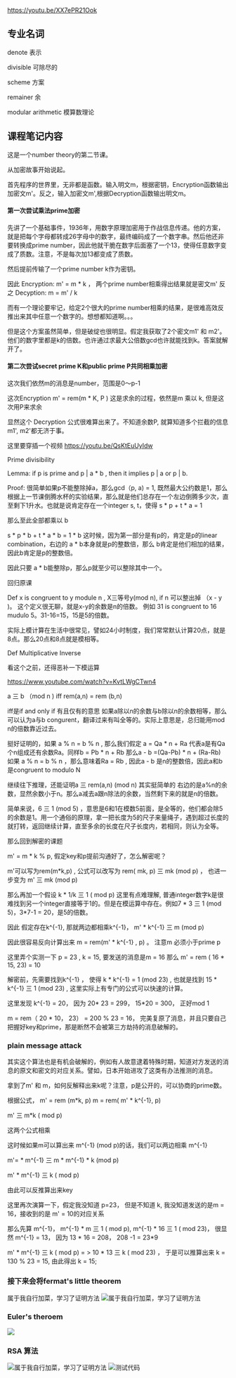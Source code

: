https://youtu.be/XX7ePR21Ook

## 专业名词

denote 表示

divisible 可除尽的

scheme 方案

remainer 余

modular arithmetic 模算数理论

## 课程笔记内容


这是一个number theory的第二节课。

从加密故事开始说起。

首先程序的世界里，无非都是函数。输入明文m，根据密钥，Encryption函数输出加密文m'。反之，输入加密文m',根据Decryption函数输出明文m。


#### 第一次尝试乘法prime加密

先讲了一个基础事件，1936年，用数字原理加密用于作战信息传递。他的方案，就是把每个字母都转成26字母中的数字，最终编码成了一个数字串。然后他还非要转换成prime number，因此他就干脆在数字后面塞了一个13，使得任意数字变成了质数。注意，不是每次加13都变成了质数。

然后提前传输了一个prime number k作为密钥。

因此 Encryption: m' = m * k ， 两个prime number相乘得出结果就是密文m'
反之 Decyption:  m = m' / k

而有一个理论要牢记，给定2个很大的prime number相乘的结果，是很难高效反推出来其中任意一个数字的。想想都知道啊。。。

但是这个方案虽然简单，但是破绽也很明显。假定我获取了2个密文m1' 和 m2'。他们的数字里都是k的倍数。也许通过求最大公倍数gcd也许就能找到k。答案就解开了。

#### 第二次尝试secret prime K和public prime P共同相乘加密

这次我们依然m的消息是number，范围是0～p-1

这次Encryption m' = rem(m * K, P )  这是求余的过程，依然是m 乘以 k, 但是这次用P来求余

显然这个 Decryption 公式很难算出来了。不知道余数P, 就算知道多个拦截的信息m1', m2'都无济于事。


这里要穿插一个视频 
https://youtu.be/QsKtEuUyIdw

Prime divisibility 

Lemma:  if p is prime and p | a * b , then it implies p | a or p | b.

Proof: 
很简单如果p不能整除掉a，那么gcd（p, a) = 1, 既然最大公约数是1，那么根据上一节课倒腾水杯的实验结果，那么就是他们总存在一个左边倒腾多少次，直至剩下1升水。也就是说肯定存在一个integer s, t，使得 s * p + t * a = 1

那么至此全部都乘以 b

s * p * b + t * a * b = 1 * b
这时候，因为第一部分是有p的，肯定是p的linear combination，右边的 a * b本身就是p的整数倍，那么 b肯定是他们相加的结果，因此b肯定是p的整数倍。

因此只要 a * b能整除p，那么p就至少可以整除其中一个。


回归原课

Def x is congruent to y module n , X三等号y(mod n), if n 可以整出掉 （x - y )。
这个定义很无聊，就是x-y的余数是n的倍数。
例如 31 is congruent to 16 mudulo 5。31-16=15，15是5的倍数。

实际上模计算在生活中很常见，譬如24小时制度，我们常常默认计算20点，就是8点。那么20点和8点就是模相等。

Def Multiplicative Inverse

看这个之前，还得恶补一下模运算

https://www.youtube.com/watch?v=KvtLWgCTwn4

a 三 b  （mod n ) iff rem(a,n) = rem (b,n)

iff是if and only if 有且仅有的意思
如果a除以n的余数与b除以n的余数相等，那么可以认为a与b congurent，翻译过来有叫全等的。实际上意思是，总归能用mod n的倍数靠近过去。

挺好证明的，如果 a % n = b % n ,  那么我们假定 a = Qa * n + Ra  代表a是有Qa个n组成还有余数Ra。同样b = Pb * n + Rb
那么a - b =(Qa-Pb) * n + (Ra-Rb)
如果 a % n = b % n  ，那么意味着Ra = Rb , 因此a - b 是n的整数倍，因此a和b是congruent to modulo N

继续往下推理，还能证明a 三 rem(a,n) (mod n) 其实挺简单的 右边的是a%n的余数，显然余数小于n。那么a减去a跟n除法的余数，当然剩下来的就是n的倍数。

简单来说，6 三 1 (mod 5) ，意思是6和1在模数5前面，是全等的，他们都会除5的余数是1。用一个通俗的原理，拿一把长度为5的尺子来量绳子，遇到超过长度的就打转，返回继续计算，直至多余的长度在尺子长度内，若相同，则认为全等。

那么回到解密的课题

m' = m * k % p, 假定key和p提前沟通好了，怎么解密呢？

m'可以写为rem(m*k,p) , 公式可以改写为 rem( mk, p) 三 mk (mod p) ， 也进一步变为 m' 三 mk (mod p)

那么再加一个假设 k * 1/k 三 1 ( mod p) 这里有点难理解, 普通integer数字k是很难找到另一个integer直接等于1的。但是在模运算中存在。例如7 * 3 三 1 (mod 5)，3*7-1 = 20，是5的倍数。

因此 假定存在k^{-1}, 那就两边都相乘k^{-1}， m' * k^{-1} 三 m  (mod p)

因此很容易反向计算出来 m = rem(m' * k^{-1} , p) 。 注意m 必须小于prime p

这里弄个实测一下 p = 23 , k = 15, 要发送的消息是m = 16 
那么 m' = rem ( 16 * 15, 23) = 10

解密前，先需要找到k^{-1} ， 使得 k * k^{-1} = 1 (mod 23) , 也就是找到  15 * k^{-1} 三 1 (mod 23) , 这里实际上有专门的公式可以快速的计算。

这里发现 k^{-1} = 20， 因为 20* 23 = 299， 15*20 = 300， 正好mod 1

m = rem（ 20 * 10， 23） = 200 % 23 = 16， 完美复原了消息，并且只要自己把握好key和prime，那是断然不会被第三方劫持的消息破解的。

### plain message attack

其实这个算法也是有机会破解的，例如有人故意逮着特殊时期，知道对方发送的消息的原文和密文的对应关系。譬如，日本开始进攻了这类有办法推测的消息。

拿到了m' 和 m，如何反解释出来k呢？注意，p是公开的，可以协商的prime数。

根据公式，  m' = rem (m*k, p)   m = rem( m' * k^{-1}, p)

m' 三 m*k ( mod p)


这两个公式相乘 

这时候如果m可以算出来 m^{-1} (mod p)的话，我们可以两边相乘 m^{-1}

m'= * m^{-1} 三 m *  m^{-1} * k (mod p)

m' * m^{-1} 三 k ( mod p)

由此可以反推算出来key

这里再次演算一下，假定我没知道 p=23， 但是不知道 k, 我没知道发送的是m = 16，接收到的是 m' = 10的对应关系

那么先算 m^{-1}，  m^{-1} * m 三 1 ( mod p), m^{-1} * 16 三 1 ( mod 23)， 很显然 m^{-1} = 13， 因为 13 * 16 = 208，  208 -1 = 23*9

m' * m^{-1} 三 k ( mod p)  = >  10 * 13 三 k ( mod 23) ， 于是可以推算出来 k = 130 % 23 = 15, 由此得出 k = 15;

### 接下来会将fermat's little theorem 

属于我自行加菜，学习了证明方法
![属于我自行加菜，学习了证明方法](https://github.com/jacobjiangwei/LearningMath/raw/main/IMG_2340.jpg)

### Euler's theroem

![](https://github.com/jacobjiangwei/LearningMath/raw/main/IMG_2310.jpg)

### RSA 算法 

![属于我自行加菜，学习了证明方法](https://github.com/jacobjiangwei/LearningMath/raw/main/IMG_2305.jpg)
![测试代码](https://github.com/jacobjiangwei/LearningMath/raw/main/IMG_2341.jpg)
